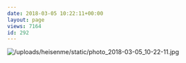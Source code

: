 ```yaml
---
date: 2018-03-05 10:22:11+00:00
layout: page
views: 7164
id: 292
---
```




![/uploads/heisenme/static/photo_2018-03-05_10-22-11.jpg](/uploads/heisenme/static/photo_2018-03-05_10-22-11.jpg)
